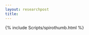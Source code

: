 ```yaml
---
layout: researchpost
title:
---
```


{% include Scripts/spirothumb.html %}

<script>
  createSpiroThumb("/Portfolio/Spirographs/epi-hypo.gif");
</script>